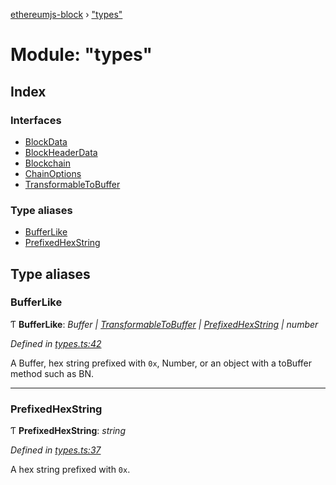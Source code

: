 [ethereumjs-block](../README.md) › ["types"](_types_.md)

# Module: "types"

## Index

### Interfaces

- [BlockData](../interfaces/_types_.blockdata.md)
- [BlockHeaderData](../interfaces/_types_.blockheaderdata.md)
- [Blockchain](../interfaces/_types_.blockchain.md)
- [ChainOptions](../interfaces/_types_.chainoptions.md)
- [TransformableToBuffer](../interfaces/_types_.transformabletobuffer.md)

### Type aliases

- [BufferLike](_types_.md#bufferlike)
- [PrefixedHexString](_types_.md#prefixedhexstring)

## Type aliases

### BufferLike

Ƭ **BufferLike**: _Buffer | [TransformableToBuffer](../interfaces/_index_.transformabletobuffer.md) | [PrefixedHexString](_types_.md#prefixedhexstring) | number_

_Defined in [types.ts:42](https://github.com/ethereumjs/ethereumjs-vm/blob/master/packages/block/src/types.ts#L42)_

A Buffer, hex string prefixed with `0x`, Number, or an object with a toBuffer method such as BN.

---

### PrefixedHexString

Ƭ **PrefixedHexString**: _string_

_Defined in [types.ts:37](https://github.com/ethereumjs/ethereumjs-vm/blob/master/packages/block/src/types.ts#L37)_

A hex string prefixed with `0x`.
